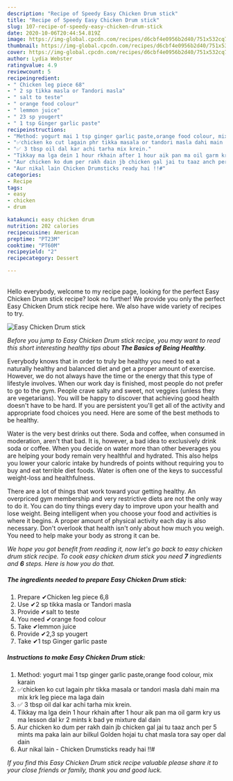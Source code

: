 ```yaml
---
description: "Recipe of Speedy Easy Chicken Drum stick"
title: "Recipe of Speedy Easy Chicken Drum stick"
slug: 107-recipe-of-speedy-easy-chicken-drum-stick
date: 2020-10-06T20:44:54.819Z
image: https://img-global.cpcdn.com/recipes/d6cbf4e0956b2d40/751x532cq70/easy-chicken-drum-stick-recipe-main-photo.jpg
thumbnail: https://img-global.cpcdn.com/recipes/d6cbf4e0956b2d40/751x532cq70/easy-chicken-drum-stick-recipe-main-photo.jpg
cover: https://img-global.cpcdn.com/recipes/d6cbf4e0956b2d40/751x532cq70/easy-chicken-drum-stick-recipe-main-photo.jpg
author: Lydia Webster
ratingvalue: 4.9
reviewcount: 5
recipeingredient:
- " Chicken leg piece 68"
- " 2 sp tikka masla or Tandori masla"
- " salt to teste"
- " orange food colour"
- " lemmon juice"
- " 23 sp yougert"
- " 1 tsp Ginger garlic paste"
recipeinstructions:
- "Method: yogurt mai 1 tsp ginger garlic paste,orange food colour, mix karain"
- "✅chicken ko cut lagain phr tikka masala or tandori masla dahi main ma mix krk leg piece ma laga dain"
- "✅ 3 tbsp oil dal kar achi tarha mix krein."
- "Tikkay ma lga dein 1 hour rkhain after 1 hour aik pan ma oil garm kry us ma lesson dal kr 2 mints k bad ye mixture dal dain"
- "Aur chicken ko dum per rakh dain jb chicken gal jai tu taaz anch per 5 mints ma paka lain aur bilkul Golden hojai tu chat masla tora say oper dal dain"
- "Aur nikal lain Chicken Drumsticks ready hai !!#"
categories:
- Recipe
tags:
- easy
- chicken
- drum

katakunci: easy chicken drum 
nutrition: 202 calories
recipecuisine: American
preptime: "PT23M"
cooktime: "PT60M"
recipeyield: "2"
recipecategory: Dessert

---
```

<br>
Hello everybody, welcome to my recipe page, looking for the perfect Easy Chicken Drum stick recipe? look no further! We provide you only the perfect Easy Chicken Drum stick recipe here. We also have wide variety of recipes to try.
<br>


![Easy Chicken Drum stick](https://img-global.cpcdn.com/recipes/d6cbf4e0956b2d40/751x532cq70/easy-chicken-drum-stick-recipe-main-photo.jpg)

<i>Before you jump to Easy Chicken Drum stick recipe, you may want to read this short interesting healthy tips about <strong>The Basics of Being Healthy</strong>.</i>

Everybody knows that in order to truly be healthy you need to eat a naturally healthy and balanced diet and get a proper amount of exercise. However, we do not always have the time or the energy that this type of lifestyle involves. When our work day is finished, most people do not prefer to go to the gym. People crave salty and sweet, not veggies (unless they are vegetarians). You will be happy to discover that achieving good health doesn't have to be hard. If you are persistent you'll get all of the activity and appropriate food choices you need. Here are some of the best methods to be healthy.

Water is the very best drinks out there. Soda and coffee, when consumed in moderation, aren't that bad. It is, however, a bad idea to exclusively drink soda or coffee. When you decide on water more than other beverages you are helping your body remain very healthful and hydrated. This also helps you lower your caloric intake by hundreds of points without requiring you to buy and eat terrible diet foods. Water is often one of the keys to successful weight-loss and healthfulness.

There are a lot of things that work toward your getting healthy. An overpriced gym membership and very restrictive diets are not the only way to do it. You can do tiny things every day to improve upon your health and lose weight. Being intelligent when you choose your food and activities is where it begins. A proper amount of physical activity each day is also necessary. Don't overlook that health isn't only about how much you weigh. You need to help make your body as strong it can be. 


<i>We hope you got benefit from reading it, now let's go back to easy chicken drum stick recipe. To cook easy chicken drum stick you need <strong>7</strong> ingredients and <strong>6</strong> steps. Here is how you do that.
</i>

##### The ingredients needed to prepare Easy Chicken Drum stick:

1. Prepare  ✔Chicken leg piece 6,8
1. Use  ✔2 sp tikka masla or Tandori masla
1. Provide  ✔salt to teste
1. You need  ✔orange food colour
1. Take  ✔lemmon juice
1. Provide  ✔2,3 sp yougert
1. Take  ✔1 tsp Ginger garlic paste


##### Instructions to make Easy Chicken Drum stick:

1. Method: yogurt mai 1 tsp ginger garlic paste,orange food colour, mix karain
1. ✅chicken ko cut lagain phr tikka masala or tandori masla dahi main ma mix krk leg piece ma laga dain
1. ✅ 3 tbsp oil dal kar achi tarha mix krein.
1. Tikkay ma lga dein 1 hour rkhain after 1 hour aik pan ma oil garm kry us ma lesson dal kr 2 mints k bad ye mixture dal dain
1. Aur chicken ko dum per rakh dain jb chicken gal jai tu taaz anch per 5 mints ma paka lain aur bilkul Golden hojai tu chat masla tora say oper dal dain
1. Aur nikal lain - Chicken Drumsticks ready hai !!#


<i>If you find this Easy Chicken Drum stick recipe valuable please share it to your close friends or family, thank you and good luck.</i>
